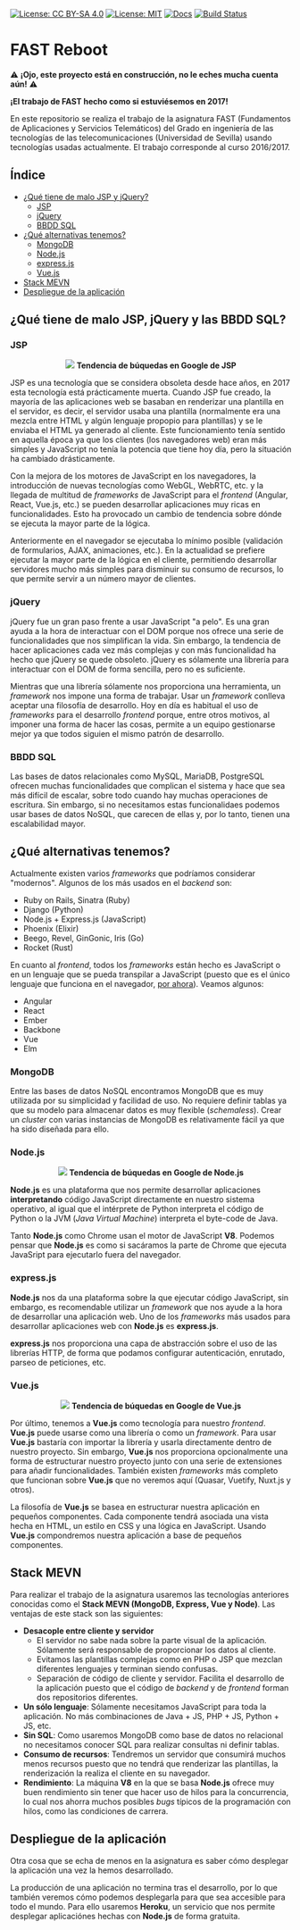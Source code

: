 [![License: CC BY-SA 4.0](https://img.shields.io/badge/License-CC%20BY--SA%204.0-lightgrey.svg)](https://creativecommons.org/licenses/by-sa/4.0/)
[![License: MIT](https://img.shields.io/badge/License-MIT-yellow.svg)](https://opensource.org/licenses/MIT)
[![Docs](https://img.shields.io/badge/Documento-Trabajo-blue.svg)](https://bigomby.github.io/trabajo-fast-reboot/)
[![Build Status](https://travis-ci.org/Bigomby/trabajo-fast-reboot.svg?branch=master)](https://travis-ci.org/Bigomby/trabajo-fast-reboot)

# FAST Reboot

:warning: **¡Ojo, este proyecto está en construcción, no le eches mucha cuenta aún!** :warning:

**¡El trabajo de FAST hecho como si estuviésemos en 2017!**

En este repositorio se realiza el trabajo de la asignatura FAST (Fundamentos de Aplicaciones y
Servicios Telemáticos) del Grado en ingeniería de las tecnologías de las telecomunicaciones
(Universidad de Sevilla) usando tecnologías usadas actualmente. El trabajo corresponde al curso
2016/2017.

## Índice

* [¿Qué tiene de malo JSP y jQuery?](#qué-tiene-de-malo-jsp-y-jquery)
  * [JSP](#jsp)
  * [jQuery](#jquery)
  * [BBDD SQL](#bbdd-sql)
* [¿Qué alternativas tenemos?](#qué-alternativas-tenemos)
  * [MongoDB](#mongodb)
  * [Node.js](#nodejs)
  * [express.js](#expressjs)
  * [Vue.js](#vuejs)
* [Stack MEVN](#stack-mevn)
* [Despliegue de la aplicación](#despliegue-de-la-aplicación)

## ¿Qué tiene de malo JSP, jQuery y las BBDD SQL?

### JSP

<p align="center">
<img src="http://i64.tinypic.com/2a6jzgh.png"></img>
<b>Tendencia de búquedas en Google de JSP</b>
</p>

JSP es una tecnología que se considera obsoleta desde hace años, en 2017 esta tecnología está
prácticamente muerta. Cuando JSP fue creado, la mayoría de las aplicaciones web se basaban en
renderizar una plantilla en el servidor, es decir, el servidor usaba una plantilla (normalmente era
una mezcla entre HTML y algún lenguaje propopio para plantillas) y se le enviaba el HTML ya generado
al cliente. Este funcionamiento tenía sentido en aquella época ya que los clientes (los navegadores
web) eran más simples y JavaScript no tenía la potencia que tiene hoy día, pero la situación ha
cambiado drásticamente.

Con la mejora de los motores de JavaScript en los navegadores, la introducción de nuevas tecnologías
como WebGL, WebRTC, etc. y la llegada de multitud de _frameworks_ de JavaScript para el _frontend_
(Angular, React, Vue.js, etc.) se pueden desarrollar aplicaciones muy ricas en funcionalidades. Esto
ha provocado un cambio de tendencia sobre dónde se ejecuta la mayor parte de la lógica.

Anteriormente en el navegador se ejecutaba lo mínimo posible (validación de formularios, AJAX,
animaciones, etc.). En la actualidad se prefiere ejecutar la mayor parte de la lógica en el cliente,
permitiendo desarrollar servidores mucho más simples para disminuir su consumo de recursos, lo que
permite servir a un número mayor de clientes.

### jQuery

jQuery fue un gran paso frente a usar JavaScript "a pelo". Es una gran ayuda a la hora de
interactuar con el DOM porque nos ofrece una serie de funcionalidades que nos simplifican la vida.
Sin embargo, la tendencia de hacer aplicaciones cada vez más complejas y con más funcionalidad ha
hecho que jQuery se quede obsoleto. jQuery es sólamente una librería para interactuar con el DOM de
forma sencilla, pero no es suficiente.

Mientras que una librería sólamente nos proporciona una herramienta, un _framework_ nos impone una
forma de trabajar. Usar un _framework_ conlleva aceptar una filosofía de desarrollo. Hoy en día es
habitual el uso de _frameworks_ para el desarrollo _frontend_ porque, entre otros motivos, al
imponer una forma de hacer las cosas, permite a un equipo gestionarse mejor ya que todos siguien el
mismo patrón de desarrollo.

### BBDD SQL

Las bases de datos relacionales como MySQL, MariaDB, PostgreSQL ofrecen muchas funcionalidades que
complican el sistema y hace que sea más difícil de escalar, sobre todo cuando hay muchas operaciones
de escritura. Sin embargo, si no necesitamos estas funcionalidaes podemos usar bases de datos NoSQL,
que carecen de ellas y, por lo tanto, tienen una escalabilidad mayor.

## ¿Qué alternativas tenemos?

Actualmente existen varios _frameworks_ que podríamos considerar "modernos". Algunos de los más
usados en el _backend_ son:

* Ruby on Rails, Sinatra (Ruby)
* Django (Python)
* Node.js + Express.js (JavaScript)
* Phoenix (Elixir)
* Beego, Revel, GinGonic, Iris (Go)
* Rocket (Rust)

En cuanto al _frontend_, todos los _frameworks_ están hecho es JavaScript o en un lenguaje que se
pueda transpilar a JavaScript (puesto que es el único lenguaje que funciona en el navegador,
[por ahora](http://webassembly.org/)). Veamos algunos:

* Angular
* React
* Ember
* Backbone
* Vue
* Elm

### MongoDB

Entre las bases de datos NoSQL encontramos MongoDB que es muy utilizada por su simplicidad y
facilidad de uso. No requiere definir tablas ya que su modelo para almacenar datos es muy flexible
(_schemaless_). Crear un _cluster_ con varias instancias de MongoDB es relativamente fácil ya que ha
sido diseñada para ello.

### Node.js

<p align="center">
<img src="http://i64.tinypic.com/o799p4.png"></img>
<b>Tendencia de búquedas en Google de Node.js</b>
</p>

**Node.js** es una plataforma que nos permite desarrollar aplicaciones **interpretando** código
JavaScript directamente en nuestro sistema operativo, al igual que el intérprete de Python
interpreta el código de Python o la JVM (_Java Virtual Machine_) interpreta el byte-code de Java.

Tanto **Node.js** como Chrome usan el motor de JavaScript **V8**. Podemos pensar que **Node.js** es
como si sacáramos la parte de Chrome que ejecuta JavaSript para ejecutarlo fuera del navegador.

### express.js

**Node.js** nos da una plataforma sobre la que ejecutar código JavaScript, sin embargo, es
recomendable utilizar un _framework_ que nos ayude a la hora de desarrollar una aplicación web. Uno
de los _frameworks_ más usados para desarrollar aplicaciones web con **Node.js** es **express.js**.

**express.js** nos proporciona una capa de abstracción sobre el uso de las librerías HTTP, de forma
que podamos configurar autenticación, enrutado, parseo de peticiones, etc.

### Vue.js

<p align="center">
<img src="http://i63.tinypic.com/20ivq75.png"></img>
<b>Tendencia de búquedas en Google de Vue.js</b>
</p>

Por último, tenemos a **Vue.js** como tecnología para nuestro _frontend_. **Vue.js** puede usarse
como una librería o como un _framework_. Para usar **Vue.js** bastaría con importar la librería y
usarla directamente dentro de nuestro proyecto. Sin embargo, **Vue.js** nos proporciona
opcionalmente una forma de estructurar nuestro proyecto junto con una serie de extensiones para
añadir funcionalidades. También existen _frameworks_ más completo que funcionan sobre **Vue.js** que
no veremos aquí (Quasar, Vuetify, Nuxt.js y otros).

La filosofía de **Vue.js** se basea en estructurar nuestra aplicación en pequeños componentes. Cada
componente tendrá asociada una vista hecha en HTML, un estilo en CSS y una lógica en JavaScript.
Usando **Vue.js** compondremos nuestra aplicación a base de pequeños componentes.

## Stack MEVN

Para realizar el trabajo de la asignatura usaremos las tecnologías anteriores conocidas como el
**Stack MEVN (MongoDB, Express, Vue y Node)**. Las ventajas de este stack son las siguientes:

* **Desacople entre cliente y servidor**
  * El servidor no sabe nada sobre la parte visual de la aplicación. Sólamente será responsable de
    proporcionar los datos al cliente.
  * Evitamos las plantillas complejas como en PHP o JSP que mezclan diferentes lenguajes y terminan
    siendo confusas.
  * Separación de código de cliente y servidor. Facilita el desarrollo de la aplicación puesto que
    el código de _backend_ y de _frontend_ forman dos repositorios diferentes.
* **Un sólo lenguaje**: Sólamente necesitamos JavaScript para toda la aplicación. No más
  combinaciones de Java + JS, PHP + JS, Python + JS, etc.
* **Sin SQL**: Como usaremos MongoDB como base de datos no relacional no necesitamos conocer SQL
  para realizar consultas ni definir tablas.
* **Consumo de recursos**: Tendremos un servidor que consumirá muchos menos recursos puesto que no
  tendrá que renderizar las plantillas, la renderización la realiza el cliente en su navegador.
* **Rendimiento**: La máquina **V8** en la que se basa **Node.js** ofrece muy buen rendimiento sin
  tener que hacer uso de hilos para la concurrencia, lo cual nos ahorra muchos posibles _bugs_
  típicos de la programación con hilos, como las condiciones de carrera.

## Despliegue de la aplicación

Otra cosa que se echa de menos en la asignatura es saber cómo desplegar la aplicación una vez la
hemos desarrollado.

La producción de una aplicación no termina tras el desarrollo, por lo que también veremos cómo
podemos desplegarla para que sea accesible para todo el mundo. Para ello usaremos **Heroku**, un
servicio que nos permite desplegar aplicaciónes hechas con **Node.js** de forma gratuita.
